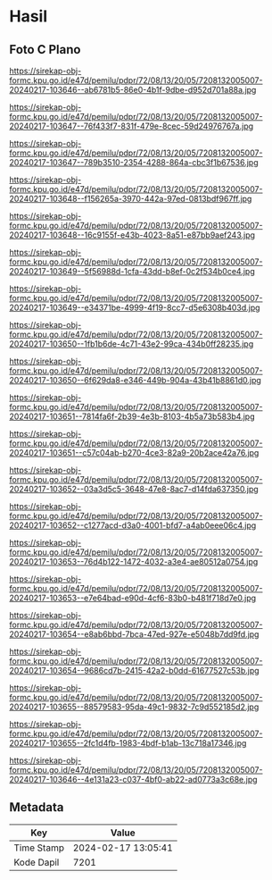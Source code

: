 # Hasil

## Foto C Plano

https://sirekap-obj-formc.kpu.go.id/e47d/pemilu/pdpr/72/08/13/20/05/7208132005007-20240217-103646--ab6781b5-86e0-4b1f-9dbe-d952d701a88a.jpg

https://sirekap-obj-formc.kpu.go.id/e47d/pemilu/pdpr/72/08/13/20/05/7208132005007-20240217-103647--76f433f7-831f-479e-8cec-59d24976767a.jpg

https://sirekap-obj-formc.kpu.go.id/e47d/pemilu/pdpr/72/08/13/20/05/7208132005007-20240217-103647--789b3510-2354-4288-864a-cbc3f1b67536.jpg

https://sirekap-obj-formc.kpu.go.id/e47d/pemilu/pdpr/72/08/13/20/05/7208132005007-20240217-103648--f156265a-3970-442a-97ed-0813bdf967ff.jpg

https://sirekap-obj-formc.kpu.go.id/e47d/pemilu/pdpr/72/08/13/20/05/7208132005007-20240217-103648--16c9155f-e43b-4023-8a51-e87bb9aef243.jpg

https://sirekap-obj-formc.kpu.go.id/e47d/pemilu/pdpr/72/08/13/20/05/7208132005007-20240217-103649--5f56988d-1cfa-43dd-b8ef-0c2f534b0ce4.jpg

https://sirekap-obj-formc.kpu.go.id/e47d/pemilu/pdpr/72/08/13/20/05/7208132005007-20240217-103649--e34371be-4999-4f19-8cc7-d5e6308b403d.jpg

https://sirekap-obj-formc.kpu.go.id/e47d/pemilu/pdpr/72/08/13/20/05/7208132005007-20240217-103650--1fb1b6de-4c71-43e2-99ca-434b0ff28235.jpg

https://sirekap-obj-formc.kpu.go.id/e47d/pemilu/pdpr/72/08/13/20/05/7208132005007-20240217-103650--6f629da8-e346-449b-904a-43b41b8861d0.jpg

https://sirekap-obj-formc.kpu.go.id/e47d/pemilu/pdpr/72/08/13/20/05/7208132005007-20240217-103651--7814fa6f-2b39-4e3b-8103-4b5a73b583b4.jpg

https://sirekap-obj-formc.kpu.go.id/e47d/pemilu/pdpr/72/08/13/20/05/7208132005007-20240217-103651--c57c04ab-b270-4ce3-82a9-20b2ace42a76.jpg

https://sirekap-obj-formc.kpu.go.id/e47d/pemilu/pdpr/72/08/13/20/05/7208132005007-20240217-103652--03a3d5c5-3648-47e8-8ac7-d14fda637350.jpg

https://sirekap-obj-formc.kpu.go.id/e47d/pemilu/pdpr/72/08/13/20/05/7208132005007-20240217-103652--c1277acd-d3a0-4001-bfd7-a4ab0eee06c4.jpg

https://sirekap-obj-formc.kpu.go.id/e47d/pemilu/pdpr/72/08/13/20/05/7208132005007-20240217-103653--76d4b122-1472-4032-a3e4-ae80512a0754.jpg

https://sirekap-obj-formc.kpu.go.id/e47d/pemilu/pdpr/72/08/13/20/05/7208132005007-20240217-103653--e7e64bad-e90d-4cf6-83b0-b481f718d7e0.jpg

https://sirekap-obj-formc.kpu.go.id/e47d/pemilu/pdpr/72/08/13/20/05/7208132005007-20240217-103654--e8ab6bbd-7bca-47ed-927e-e5048b7dd9fd.jpg

https://sirekap-obj-formc.kpu.go.id/e47d/pemilu/pdpr/72/08/13/20/05/7208132005007-20240217-103654--9686cd7b-2415-42a2-b0dd-61677527c53b.jpg

https://sirekap-obj-formc.kpu.go.id/e47d/pemilu/pdpr/72/08/13/20/05/7208132005007-20240217-103655--88579583-95da-49c1-9832-7c9d552185d2.jpg

https://sirekap-obj-formc.kpu.go.id/e47d/pemilu/pdpr/72/08/13/20/05/7208132005007-20240217-103655--2fc1d4fb-1983-4bdf-b1ab-13c718a17346.jpg

https://sirekap-obj-formc.kpu.go.id/e47d/pemilu/pdpr/72/08/13/20/05/7208132005007-20240217-103646--4e131a23-c037-4bf0-ab22-ad0773a3c68e.jpg


## Metadata

| Key        | Value               |
| ---------- | ------------------- |
| Time Stamp | 2024-02-17 13:05:41 |
| Kode Dapil | 7201                |



